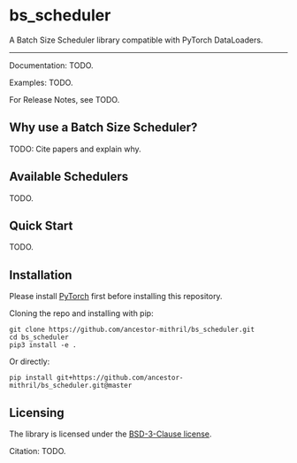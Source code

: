 # bs_scheduler
A Batch Size Scheduler library compatible with PyTorch DataLoaders.

*** 

Documentation: TODO.

Examples: TODO.

For Release Notes, see TODO.

## Why use a Batch Size Scheduler?

TODO: Cite papers and explain why.

## Available Schedulers

TODO.

## Quick Start

TODO.

## Installation

Please install [PyTorch](https://github.com/pytorch/pytorch) first before installing this repository.

Cloning the repo and installing with pip:
```
git clone https://github.com/ancestor-mithril/bs_scheduler.git
cd bs_scheduler
pip3 install -e .
```
Or directly:
```
pip install git+https://github.com/ancestor-mithril/bs_scheduler.git@master
```

## Licensing
The library is licensed under the [BSD-3-Clause license](LICENSE).

Citation: TODO.
